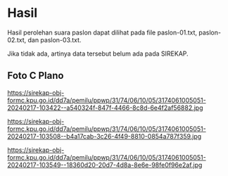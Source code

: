 # Hasil

Hasil perolehan suara paslon dapat dilihat pada file paslon-01.txt, paslon-02.txt, dan paslon-03.txt.

Jika tidak ada, artinya data tersebut belum ada pada SIREKAP.

## Foto C Plano

https://sirekap-obj-formc.kpu.go.id/dd7a/pemilu/ppwp/31/74/06/10/05/3174061005051-20240217-103422--a540324f-847f-4466-8c8d-6e4f2af56882.jpg

https://sirekap-obj-formc.kpu.go.id/dd7a/pemilu/ppwp/31/74/06/10/05/3174061005051-20240217-103508--b4a17cab-3c26-4f49-8810-0854a787f359.jpg

https://sirekap-obj-formc.kpu.go.id/dd7a/pemilu/ppwp/31/74/06/10/05/3174061005051-20240217-103549--18360d20-20d7-4d8a-8e6e-98fe0f96e2af.jpg

